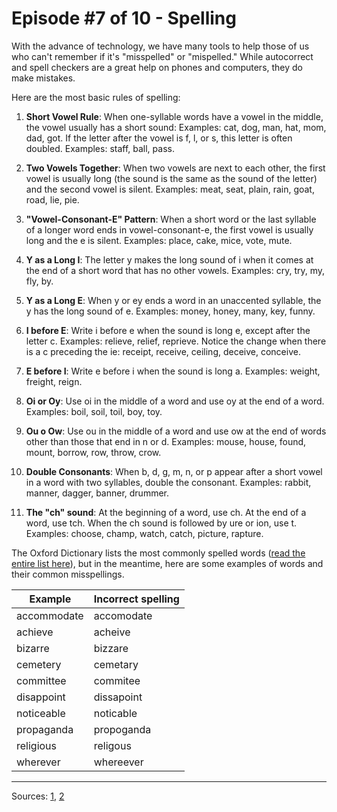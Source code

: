 # Episode #7 of 10 - Spelling

With the advance of technology, we have many tools to help those of us who can't remember if it's "misspelled" or "mispelled." While autocorrect and spell checkers are a great help on phones and computers, they do make mistakes.

Here are the most basic rules of spelling:

1. **Short Vowel Rule**: When one-syllable words have a vowel in the middle, the vowel usually has a short sound: Examples: cat, dog, man, hat, mom, dad, got.
If the letter after the vowel is f, l, or s, this letter is often doubled. Examples: staff, ball, pass.

2. **Two Vowels Together**: When two vowels are next to each other, the first vowel is usually long (the sound is the same as the sound of the letter) and the second vowel is silent. Examples: meat, seat, plain, rain, goat, road, lie, pie.

3. **"Vowel-Consonant-E" Pattern**: When a short word or the last syllable of a longer word ends in vowel-consonant-e, the first vowel is usually long and the e is silent. Examples: place, cake, mice, vote, mute.

4. **Y as a Long I**: The letter y makes the long sound of i when it comes at the end of a short word that has no other vowels. Examples: cry, try, my, fly, by.

5. **Y as a Long E**: When y or ey ends a word in an unaccented syllable, the y has the long sound of e. Examples: money, honey, many, key, funny.

6. **I before E**: Write i before e when the sound is long e, except after the letter c. Examples: relieve, relief, reprieve. Notice the change when there is a c preceding the ie: receipt, receive, ceiling, deceive, conceive.

7. **E before I**: Write e before i when the sound is long a. Examples: weight, freight, reign.

8. **Oi or Oy**: Use oi in the middle of a word and use oy at the end of a word. Examples: boil, soil, toil, boy, toy.

9. **Ou o Ow**: Use ou in the middle of a word and use ow at the end of words other than those that end in n or d. Examples: mouse, house, found, mount, borrow, row, throw, crow.

10. **Double Consonants**: When b, d, g, m, n, or p appear after a short vowel in a word with two syllables, double the consonant. Examples: rabbit, manner, dagger, banner, drummer.

11. **The "ch" sound**: At the beginning of a word, use ch. At the end of a word, use tch. When the ch sound is followed by ure or ion, use t. Examples: choose, champ, watch, catch, picture, rapture.

The Oxford Dictionary lists the most commonly spelled words ([read the entire list here](https://en.oxforddictionaries.com/spelling/common-misspellings)), but in the meantime, here are some examples of words and their common misspellings.

| Example     | Incorrect spelling |
|-------------|--------------------|
| accommodate | accomodate         |
| achieve     | acheive            |
| bizarre     | bizzare            |
| cemetery    | cemetary           |
| committee   | commitee           |
| disappoint  | dissapoint         |
| noticeable  | noticable          |
| propaganda  | propoganda         |
| religious   | religous           |
| wherever    | whereever          |

---

Sources: [1](http://homepage.smc.edu/reading_lab/basic_spelling_rules.htm), [2](https://en.oxforddictionaries.com/spelling/common-misspellings)
